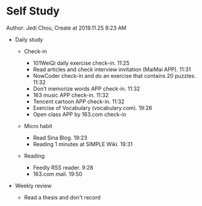# Self Study

Author: Jedi Chou, Create at 2019.11.25 8:23 AM

* Daily study
  * Check-in
    * 101WeiQi daily exercise check-in. 11:25
    * Read articles and check interview invitation (MaiMai APP). 11:31
    * NowCoder check-in and do an exercise that contains 20 puzzles. 11:32
    * Don't memorize words APP check-in. 11:32
    * 163 music APP check-in. 11:32
    * Tencent cartoon APP check-in. 11:32
    * Exercise of Vocabulary (vocabulary.com). 19:26
    * Open class APP by 163.com check-in

  * Micro habit
    * Read Sina Blog. 19:23
    * Reading 1 minutes at SIMPLE Wiki. 19:31

  * Reading
    * Feedly RSS reader. 9:28
    * 163.com mail. 19:50

* Weekly review
  * Read a thesis and don't record
